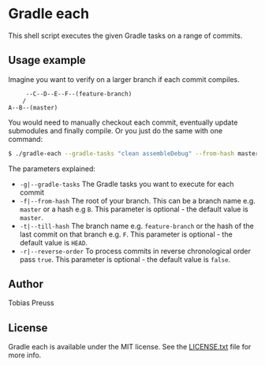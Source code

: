 # Gradle each

This shell script executes the given Gradle tasks on a range of commits.


## Usage example

Imagine you want to verify on a larger branch if each commit compiles.

```
     --C--D--E--F--(feature-branch)
    /
A--B--(master)
````

You would need to manually checkout each commit, eventually update submodules
and finally compile. Or you just do the same with one command:


``` bash
$ ./gradle-each --gradle-tasks "clean assembleDebug" --from-hash master --till-hash feature-branch --reverse-order false
```

The parameters explained:

* `-g|--gradle-tasks` The Gradle tasks you want to execute for each commit
* `-f|--from-hash` The root of your branch. This can be a branch name e.g. `master` or a hash e.g `B`.
  This parameter is optional - the default value is `master`.
* `-t|--till-hash` The branch name e.g. `feature-branch` or the hash of the last commit on that branch e.g. `F`. 
  This parameter is optional - the default value is `HEAD`.
* `-r|--reverse-order` To process commits in reverse chronological order pass `true`.
This parameter is optional - the default value is `false`.

## Author

Tobias Preuss


## License

Gradle each is available under the MIT license. See the [LICENSE.txt][license-file] file for more info.


[license-file]: LICENSE.txt
